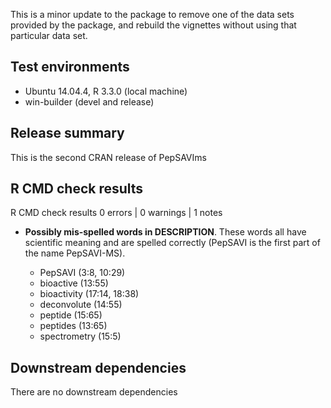 This is a minor update to the package to remove one of the data sets provided by
the package, and rebuild the vignettes without using that particular data set.


## Test environments ##
* Ubuntu 14.04.4, R 3.3.0 (local machine)
* win-builder (devel and release)


## Release summary ##

This is the second CRAN release of PepSAVIms


## R CMD check results ##
R CMD check results
0 errors | 0 warnings | 1 notes

* **Possibly mis-spelled words in DESCRIPTION**.  These words all have
  scientific meaning and are spelled correctly (PepSAVI is the first part of the
  name PepSAVI-MS).
  
    * PepSAVI (3:8, 10:29)
    * bioactive (13:55)
    * bioactivity (17:14, 18:38)
    * deconvolute (14:55)
    * peptide (15:65)
    * peptides (13:65)
    * spectrometry (15:5)

## Downstream dependencies ##
There are no downstream dependencies
